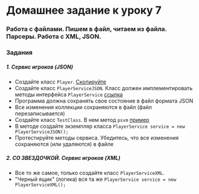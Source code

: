 # Домашнее задание к уроку 7

### Работа с файлами. Пишем в файл, читаем из файла. Парсеры. Работа с XML, JSON.

### Задания

##### 1. Сервис игроков (JSON)

- Создайте класс `Player`. [Скопируйте](https://github.com/EreminD/course-27.12/blob/main/src/main/java/ru/inno/course/basics/fs/hw/Player.java)
- Создайте класс `PlayerServiceJSON`. Класс должен имплементировать методы интерфейса `PlayerService` [ссылка](https://github.com/EreminD/course-27.12/blob/main/src/main/java/ru/inno/course/basics/fs/hw/PlayerService.java)
- Программа должна сохранять свое состояние в файл формата JSON
- Все изменения коллекции сохраняются в файл (файл перезаписывается)
- Создайте класс `TestClass`. В нем метод `psvm` [пример](https://github.com/EreminD/course-27.12/blob/main/src/main/java/ru/inno/course/basics/fs/hw/TestClass.java)
- В методе создайте экземпляр класса `PlayerService service = new PlayerServiceJSON();`
- Протестируйте методы сервиса. Убедитесь, что все изменения сохраняются (или удаляются) в файле

##### 2. СО ЗВЕЗДОЧКОЙ. Сервис игроков (XML)

- Все то же самое, только создайте класс `PlayerServiceXML`.
- "Черный ящик" (логика) вся та же `PlayerService service = new PlayerServiceXML();`
